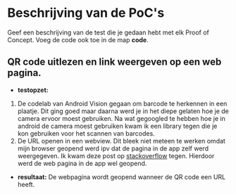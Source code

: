 Beschrijving van de PoC's
==========================

Geef een beschrijving van de test die je gedaan hebt met elk Proof of Concept. Voeg 
 de code ook toe in de map **code**.
 
QR code uitlezen en link weergeven op een web pagina.
----------------
* **testopzet:**  

1. De codelab van Android Vision gegaan om barcode te herkennen in een plaatje. Dit ging goed maar daarna werd je in het diepe gelaten hoe je de camera ervoor moest gebruiken. Na wat gegoogled te hebben hoe je in android de camera moest gebruiken kwam ik een library tegen die je kon gebruiken voor het scannen van barcodes.
2. De URL openen in een webview. Dit bleek niet meteen te werken omdat mijn browser geopend werd ipv dat de pagina in de app zelf werd weergegeven. Ik kwam deze post op [stackoverflow](https://stackoverflow.com/a/34924153) tegen. Hierdoor werd de web pagina in de app wel geopend.

* **resultaat:**
De webpagina wordt geopend wanneer de QR code een URL heeft.